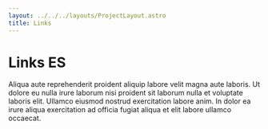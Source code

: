 ```yaml
---
layout: ../../../layouts/ProjectLayout.astro
title: Links
---
```


# Links ES

Aliqua aute reprehenderit proident aliquip labore velit magna aute laboris. Ut dolore eu nulla irure laborum nisi proident sit laborum nulla et voluptate laboris elit. Ullamco eiusmod nostrud exercitation labore anim. In dolor ea irure aliqua exercitation ad officia fugiat aliqua et elit labore ullamco occaecat.